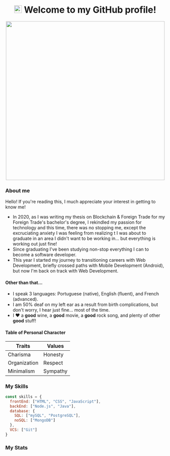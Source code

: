 <h1 align="center"><img src="https://cdn-icons-png.flaticon.com/512/733/733609.png" width="24px"> Welcome to my GitHub profile!</h1>

<div align="center">
<img src="https://user-images.githubusercontent.com/71517464/132427018-5963a25b-3621-487f-83b0-9230886e47dd.gif" width="500px" align="center">
</div>

<h3>About me</h3>

Hello! If you're reading this, I much appreciate your interest in getting to know me!

* In 2020, as I was writing my thesis on Blockchain & Foreign Trade for my Foreign Trade's bachelor's degree, I rekindled my passion for technology and this time, there was no stopping me, except the excruciating anxiety I was feeling from realizing t I was about to graduate in an area I didn't want to be working in... but everything is working out just fine!
* Since graduating I've been studying non-stop everything I can to become a software developer.
* This year I started my journey to transitioning careers with Web Development, briefly crossed paths with Mobile Development (Android), but now I'm back on track with Web Development.

<h4>Other than that...</h4>

* I speak 3 languages: Portuguese (native), English (fluent), and French (advanced).
* I am 50% deaf on my left ear as a result from birth complications, but don't worry, I hear just fine... most of the time.
* I ❤️ a **good** wine, a **good** movie, a **good** rock song, and plenty of other **good** stuff!

<h4>Table of Personal Character</h4>

  Traits | Values
  ------------ | -------------
  Charisma | Honesty
  Organization | Respect
  Minimalism | Sympathy

<h3>My Skills</h3>

```javascript
const skills = {
  frontEnd: ["HTML", "CSS", "JavaScript"],
  backEnd: ["Node.js", "Java"],
  database: {
    SQL: ["mySQL", "PostgreSQL"],
    noSQL: ["MongoDB"]
  },
  VCS: ["Git"]
}
```

<h3>My Stats</h3>




<!--
**pedrogcamposb/pedrogcamposb** is a ✨ _special_ ✨ repository because its `README.md` (this file) appears on your GitHub profile.

Here are some ideas to get you started:

- 🔭 I’m currently working on ...
- 🌱 I’m currently learning ...
- 👯 I’m looking to collaborate on ...
- 🤔 I’m looking for help with ...
- 💬 Ask me about ...
- 📫 How to reach me: ...
- 😄 Pronouns: ...
- ⚡ Fun fact: ...

To add: links (personal website, linkedin), about me, spoken lannguages, programming languages, header
-->
